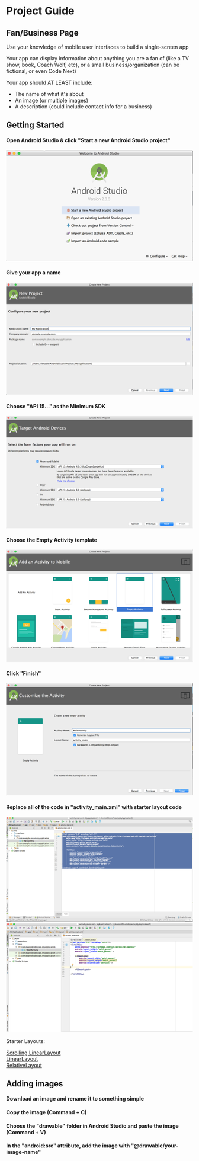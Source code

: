 # Project Guide
## Fan/Business Page

<p>Use your knowledge of mobile user interfaces to build a single-screen app</p>
<p>Your app can display information about anything you are a fan of (like a TV show, book, Coach Wolf, etc), or a small business/organization (can be fictional, or even Code Next)</p>

<p>Your app should AT LEAST include:</p>
<ul>  
  <li>The name of what it's about</li>
  <li>An image (or multiple images)</li>
  <li>A description (could include contact info for a business)</li>
</ul>

## Getting Started 

#### Open Android Studio & click "Start a new Android Studio project"

![](guide-images/open.png)

#### Give your app a name

![](guide-images/configure.png)

#### Choose "API 15..." as the Minimum SDK

![](guide-images/target-device.png)

#### Choose the Empty Activity template

![](guide-images/empty.png)

#### Click "Finish"

![](guide-images/finish.png)

#### Replace all of the code in "activity_main.xml" with starter layout code

![](guide-images/highlight.png)<br>
![](guide-images/replace.png)

Starter Layouts:

[Scrolling LinearLayout](../starter-layouts/scrollview-starter.xml)<br>
[LinearLayout](../starter-layouts/linear-starter.xml)<br>
[RelativeLayout](../starter-layouts/relative-starter.xml)<br>

## Adding images

#### Download an image and rename it to something simple

#### Copy the image (Command + C)

#### Choose the "drawable" folder in Android Studio and paste the image (Command + V)

#### In the "android:src" attribute, add the image with "@drawable/your-image-name"


